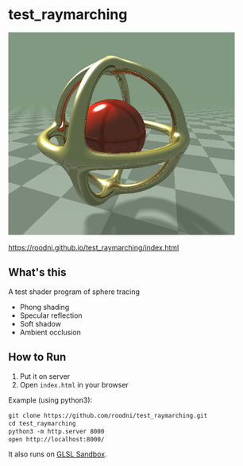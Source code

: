# test_raymarching

![](demo.png)

https://roodni.github.io/test_raymarching/index.html

## What's this
A test shader program of sphere tracing
- Phong shading
- Specular reflection
- Soft shadow
- Ambient occlusion

## How to Run
1. Put it on server
2. Open `index.html` in your browser

Example (using python3):
```
git clone https://github.com/roodni/test_raymarching.git
cd test_raymarching
python3 -m http.server 8000
open http://localhost:8000/
```

It also runs on [GLSL Sandbox](http://glslsandbox.com/e#58405.0).